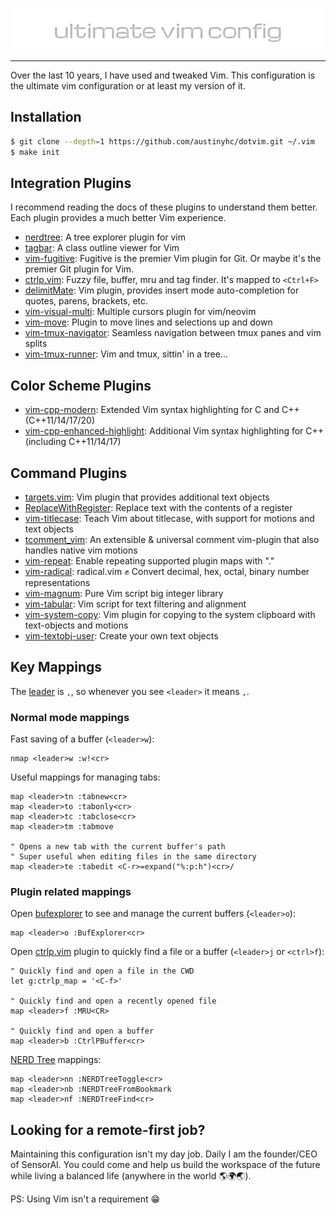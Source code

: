 ![ultimate-vim-config](img/ultimate-vim-config.png)

---

Over the last 10 years, I have used and tweaked Vim. This configuration is the ultimate vim configuration or at least my version of it.

## Installation

```bash
$ git clone --depth=1 https://github.com/austinyhc/dotvim.git ~/.vim
$ make init
```
## Integration Plugins

I recommend reading the docs of these plugins to understand them better. Each plugin provides a much better Vim experience.

- [nerdtree](https://github.com/scrooloose/nerdtree): A tree explorer plugin for vim
- [tagbar](https://github.com/preservim/tagbar): A class outline viewer for Vim
- [vim-fugitive](https://github.com/tpope/vim-fugitive): Fugitive is the premier Vim plugin for Git. Or maybe it's the premier Git plugin for Vim.
- [ctrlp.vim](https://github.com/ctrlpvim/ctrlp.vim): Fuzzy file, buffer, mru and tag finder. It's mapped to `<Ctrl+F>`
- [delimitMate](https://github.com/Raimondi/delimitMate): Vim plugin, provides insert mode auto-completion for quotes, parens, brackets, etc.
- [vim-visual-multi](https://github.com/mg979/vim-visual-multi): Multiple cursors plugin for vim/neovim
- [vim-move](https://github.com/matze/vim-move): Plugin to move lines and selections up and down
- [vim-tmux-navigator](https://github.com/christoomey/vim-tmux-navigator): Seamless navigation between tmux panes and vim splits 
- [vim-tmux-runner](https://github.com/christoomey/vim-tmux-runner): Vim and tmux, sittin' in a tree... 

## Color Scheme Plugins

- [vim-cpp-modern](https://github.com/bfrg/vim-cpp-modern): Extended Vim syntax highlighting for C and C++ (C++11/14/17/20) 
- [vim-cpp-enhanced-highlight](https://github.com/octol/vim-cpp-enhanced-highlight): Additional Vim syntax highlighting for C++ (including C++11/14/17)

## Command Plugins

- [targets.vim](https://github.com/wellle/targets.vim): Vim plugin that provides additional text objects
- [ReplaceWithRegister](https://github.com/vim-scripts/ReplaceWithRegister): Replace text with the contents of a register
- [vim-titlecase](https://github.com/christoomey/vim-titlecase): Teach Vim about titlecase, with support for motions and text objects
- [tcomment_vim](https://github.com/tomtom/tcomment_vim): An extensible & universal comment vim-plugin that also handles native vim motions
- [vim-repeat](https://github.com/tpope/vim-repeat): Enable repeating supported plugin maps with "."
- [vim-radical](https://github.com/glts/vim-radical): radical.vim ✊ Convert decimal, hex, octal, binary number representations 
- [vim-magnum](https://github.com/glts/vim-magnum): Pure Vim script big integer library
- [vim-tabular](http://vimcasts.org/episod): Vim script for text filtering and alignment
- [vim-system-copy](https://github.com/christoomey/vim-system-copy): Vim plugin for copying to the system clipboard with text-objects and motions
- [vim-textobj-user](https://github.com/kana/vim-textobj-user): Create your own text objects

## Key Mappings

The [leader](http://learnvimscriptthehardway.stevelosh.com/chapters/06.html#leader) is `,`, so whenever you see `<leader>` it means `,`.

### Normal mode mappings

Fast saving of a buffer (`<leader>w`):

```
nmap <leader>w :w!<cr>
```

Useful mappings for managing tabs:

```
map <leader>tn :tabnew<cr>
map <leader>to :tabonly<cr>
map <leader>tc :tabclose<cr>
map <leader>tm :tabmove 

" Opens a new tab with the current buffer's path
" Super useful when editing files in the same directory
map <leader>te :tabedit <C-r>=expand("%:p:h")<cr>/
```

### Plugin related mappings

Open [bufexplorer](https://github.com/vim-scripts/bufexplorer.zip) to see and manage the current buffers (`<leader>o`):

```
map <leader>o :BufExplorer<cr>
```

Open [ctrlp.vim](https://github.com/kien/ctrlp.vim) plugin to quickly find a file or a buffer (`<leader>j` or `<ctrl>f`):

```
" Quickly find and open a file in the CWD
let g:ctrlp_map = '<C-f>'

" Quickly find and open a recently opened file
map <leader>f :MRU<CR>

" Quickly find and open a buffer
map <leader>b :CtrlPBuffer<cr>
```

[NERD Tree](https://github.com/scrooloose/nerdtree) mappings:

```
map <leader>nn :NERDTreeToggle<cr>
map <leader>nb :NERDTreeFromBookmark 
map <leader>nf :NERDTreeFind<cr>
```

## Looking for a remote-first job?

Maintaining this configuration isn't my day job. Daily I am the founder/CEO of SensorAI. You could come and help us build the workspace of the future while living a balanced life (anywhere in the world 🌎🌍🌏).

PS: Using Vim isn't a requirement 😁
